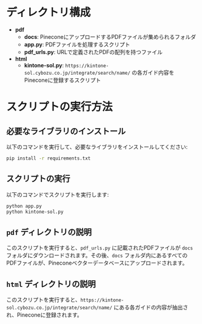 # ディレクトリ構成
- **pdf**
  - **docs**: PineconeにアップロードするPDFファイルが集められるフォルダ
  - **app.py**: PDFファイルを処理するスクリプト
  - **pdf_urls.py**: URLで定義されたPDFの配列を持つファイル
- **html**
  - **kintone-sol.py**: `https://kintone-sol.cybozu.co.jp/integrate/search/name/` の各ガイド内容をPineconeに登録するスクリプト

# スクリプトの実行方法

## 必要なライブラリのインストール

以下のコマンドを実行して、必要なライブラリをインストールしてください:

```bash
pip install -r requirements.txt
```

## スクリプトの実行

以下のコマンドでスクリプトを実行します:

```bash
python app.py
python kintone-sol.py
```

## `pdf` ディレクトリの説明
このスクリプトを実行すると、`pdf_urls.py` に記載されたPDFファイルが `docs` フォルダにダウンロードされます。その後、`docs` フォルダ内にあるすべてのPDFファイルが、Pineconeベクターデータベースにアップロードされます。

## `html` ディレクトリの説明
このスクリプトを実行すると、`https://kintone-sol.cybozu.co.jp/integrate/search/name/` にある各ガイドの内容が抽出され、Pineconeに登録されます。